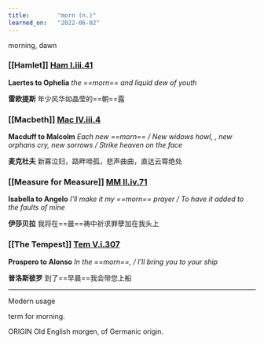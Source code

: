 ```yaml
---
title:        "morn (n.)"
learned_on:   "2022-06-02"
---
```


morning, dawn

### [[Hamlet]] [Ham I.iii.41](https://www.shakespeareswords.com/Public/Play.aspx?Act=1&Scene=3&WorkId=2#115500) 

**Laertes to Ophelia** *the ==morn== and liquid dew of youth*

**雷欧提斯** 年少风华如晶莹的==朝==露

### [[Macbeth]] [Mac IV.iii.4](https://www.shakespeareswords.com/Public/Play.aspx?Act=4&Scene=3&WorkId=13#161542) 

**Macduff to Malcolm** *Each new ==morn== / New widows howl, , new orphans cry, new sorrows / Strike heaven on the face*

**麦克杜夫** 新寡泣妇，路畔啼孤，悲声曲曲，直达云霄绝处

### [[Measure for Measure]] [MM II.iv.71](https://www.shakespeareswords.com/Public/Play.aspx?Act=2&Scene=4&WorkId=27#209714) 

**Isabella to Angelo** *I'll make it my ==morn== prayer / To have it added to the faults of mine*

**伊莎贝拉** 我将在==晨==祷中祈求罪孽加在我头上

### [[The Tempest]] [Tem V.i.307](https://www.shakespeareswords.com/Public/Play.aspx?Act=5&Scene=1&WorkId=12#159199) 

**Prospero to Alonso** *In the ==morn==, / I’ll bring you to your ship*

**普洛斯彼罗** 到了==早晨==我会带您上船

-----

Modern usage

term for morning.

ORIGIN Old English morgen, of Germanic origin.